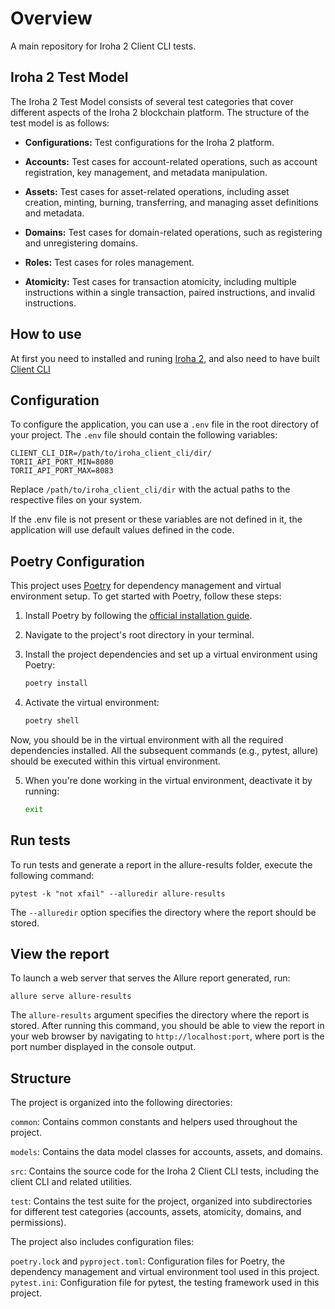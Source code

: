 # Overview

A main repository for Iroha 2 Client CLI tests. 

## Iroha 2 Test Model
The Iroha 2 Test Model consists of several test categories that cover different aspects of the Iroha 2 blockchain platform. The structure of the test model is as follows:

- **Configurations:** Test configurations for the Iroha 2 platform.

- **Accounts:** Test cases for account-related operations, such as account registration, key management, and metadata manipulation.

- **Assets:** Test cases for asset-related operations, including asset creation, minting, burning, transferring, and managing asset definitions and metadata.

- **Domains:** Test cases for domain-related operations, such as registering and unregistering domains.

- **Roles:** Test cases for roles management.

- **Atomicity:** Test cases for transaction atomicity, including multiple instructions within a single transaction, paired instructions, and invalid instructions.

## How to use
At first you need to installed and runing [Iroha 2](https://hyperledger.github.io/iroha-2-docs/guide/install.html), and also need to have built [Client CLI](https://hyperledger.github.io/iroha-2-docs/guide/build.html)

## Configuration

To configure the application, you can use a `.env` file in the root directory of your project. The `.env` file should contain the following variables:

```
CLIENT_CLI_DIR=/path/to/iroha_client_cli/dir/
TORII_API_PORT_MIN=8080
TORII_API_PORT_MAX=8083
```
Replace `/path/to/iroha_client_cli/dir` with the actual paths to the respective files on your system.

If the .env file is not present or these variables are not defined in it, the application will use default values defined in the code.

## Poetry Configuration

This project uses [Poetry](https://python-poetry.org/) for dependency management and virtual environment setup. To get started with Poetry, follow these steps:

1. Install Poetry by following the [official installation guide](https://python-poetry.org/docs/#installation).

2. Navigate to the project's root directory in your terminal.

3. Install the project dependencies and set up a virtual environment using Poetry:

   ```bash
   poetry install
   
4. Activate the virtual environment:
    ```bash
    poetry shell
Now, you should be in the virtual environment with all the required dependencies installed. All the subsequent commands (e.g., pytest, allure) should be executed within this virtual environment.

5. When you're done working in the virtual environment, deactivate it by running:
    ```bash
    exit

## Run tests

To run tests and generate a report in the allure-results folder, execute the following command:

```pytest -k "not xfail" --alluredir allure-results```

The `--alluredir` option specifies the directory where the report should be stored.

## View the report

To launch a web server that serves the Allure report generated, run:

```allure serve allure-results```

The `allure-results` argument specifies the directory where the report is stored. After running this command, you should be able to view the report in your web browser by navigating to `http://localhost:port`, where port is the port number displayed in the console output.

## Structure
The project is organized into the following directories:

`common`: Contains common constants and helpers used throughout the project.

`models`: Contains the data model classes for accounts, assets, and domains.

`src`: Contains the source code for the Iroha 2 Client CLI tests, including the client CLI and related utilities.

`test`: Contains the test suite for the project, organized into subdirectories for different test categories (accounts, assets, atomicity, domains, and permissions).

The project also includes configuration files:

`poetry.lock` and `pyproject.toml`: Configuration files for Poetry, the dependency management and virtual environment tool used in this project.
`pytest.ini`: Configuration file for pytest, the testing framework used in this project.